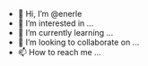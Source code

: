 - 👋 Hi, I’m @enerle
- 👀 I’m interested in ...
- 🌱 I’m currently learning ...
- 💞️ I’m looking to collaborate on ...
- 📫 How to reach me ...

<!---
enerle/enerle is a ✨ special ✨ repository because its `README.md` (this file) appears on your GitHub profile.
You can click the Preview link to take a look at your changes.
--->
